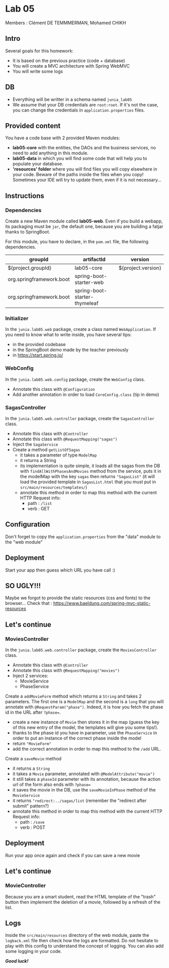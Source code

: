 # Lab 05

Members : Clément DE TEMMMERMAN, Mohamed CHIKH

## Intro
Several goals for this homework:
* It is based on the previous practice (code + database)
* You will create a MVC architecture with Spring WebMVC
* You will write some logs

## DB
* Everything will be writter in a schema named `junia_lab05`
* We assume that your DB credentials are `root:root`. If it's not the case, you can change the credentials in `application.properties` files.

## Provided content

You have a code base with 2 provided Maven modules:
* **lab05-core** with the entities, the DAOs and the business services, no need to add anything in this module.
* **lab05-data** in which you will find some code that will help you to populate your database.
* **'resources' folder** where you will find files you will copy elsewhere in your code. Beware of the paths inside the files when you copy! Sometimes your IDE will try to update them, even if it is not necessary...

## Instructions
### Dependencies
Create a new Maven module called **lab05-web**. Even if you build a webapp, its packaging must be `jar`, the default one, because you are building a fatjar thanks to SpringBoot.

For this module, you have to declare, in the `pom.xml` file, the following dependencies.

| groupId                  | artifactId                    | version            | 
|--------------------------|-------------------------------|--------------------|
| ${project.groupId}       | lab05-core                    | ${project.version} |
| org.springframework.boot | spring-boot-starter-web       |              | 
| org.springframework.boot | spring-boot-starter-thymeleaf |              | 



### Initializer
In the `junia.lab05.web` package, create a class named `WebApplication`. If you need to know what to write inside, you have several tips:
- in the provided codebase
- in the SpringBoot demo made by the teacher previously
- in https://start.spring.io/ 

### WebConfig
In the `junia.lab05.web.config` package, create the `WebConfig` class.
- Annotate this class with `@Configuration`
- Add another annotation in order to load `CoreConfig.class` (tip in demo)


### SagasController
In the `junia.lab05.web.controller` package, create the `SagasController` class.
- Annotate this class with `@Controller`
- Annotate this class with `@RequestMapping("sagas")`
- Inject the `SagaService`
- Create a method `getListOfSagas`
    - it takes a parameter of type `ModelMap`
    - it returns a String
    - its implementation is quite simple, it loads all the sagas from the DB with `findAllWithPhasesAndMovies` method from the service, puts it in the modelMap with the key `sagas` then returns `"SagasList"` (it will load the provided template in `SagasList.html` that you must put in `src/main/resources/templates/`)
    - annotate this method in order to map this method with the current HTTP Request info:
        - path : `/list`
        - verb : GET

## Configuration
Don't forget to copy the `application.properties` from the "data" module to the "web module"

## Deployment
Start your app then guess which URL you have call :)

## SO UGLY!!!
Maybe we forgot to provide the static resources (css and fonts) to the browser... Check that : https://www.baeldung.com/spring-mvc-static-resources

## Let's continue
### MoviesController

In the `junia.lab05.web.controller` package, create the `MoviesController` class.
- Annotate this class with `@Controller`
- Annotate this class with `@RequestMapping("movies")`
- Inject 2 services:
  - MovieService
  - PhaseService

Create a `addMovieForm` method which returns a `String` and takes 2 parameters. The first one is a `ModelMap` and the second is a `long` that you will annotate with `@RequestParam("phase")`. Indeed, it is how you fetch the phase id in the URL after `?phase=`.
- create a new instance of `Movie` then stores it in the map (guess the key of this new entry of the model, the templates will give you some tips!).
- thanks to the phase id you have in parameter, use the `PhaseService` in order to put an instance of the correct phase inside the model
- return `"MovieForm"`
- add the correct annotation in order to map this method to the `/add` URL.

Create a `saveMovie` method
- it returns a `String`
- it takes a `Movie` parameter, annotated with `@ModelAttribute("movie")`
- it still takes a `phaseId` parameter with its annotation, because the action url of the form also ends with `?phase=`
- it saves the movie in the DB, use the `saveMovieInPhase` method of the `MovieService`
- it returns `"redirect:../sagas/list` (remember the "redirect after submit" pattern?)
- annotate this method in order to map this method with the current HTTP Request info:
  - path : `/save`
  - verb : POST



## Deployment
Run your app once again and check if you can save a new movie

## Let's continue
### MovieController
Because you are a smart student, read the HTML template of the "trash" button then implement the deletion of a movie, followed by a refresh of the list.

## Logs
Inside the `src/main/resources` directory of the web module, paste the `logback.xml` file then check how the logs are formatted. Do not hesitate to play with this config to understand the concept of logging. You can also add some logging in your code.


***Good luck!***
